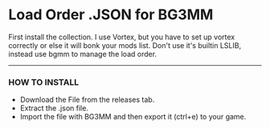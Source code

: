 # Load Order .JSON for BG3MM

First install the collection. I use Vortex, but you have to set up vortex correctly or else it will bonk your mods list. Don't use it's builtin LSLIB, instead use bgmm to manage the load order.


---

### HOW TO INSTALL

- Download the File from the releases tab.
- Extract the .json file.
- Import the file with BG3MM and then export it (ctrl+e) to your game.
